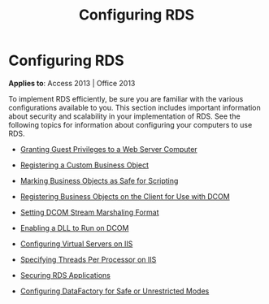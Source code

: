 ﻿---
title: Configuring RDS
TOCTitle: Configuring RDS
ms:assetid: afd76de4-337b-5f6c-7d3e-af019802441d
ms:mtpsurl: https://msdn.microsoft.com/en-us/library/JJ249838(v=office.15)
ms:contentKeyID: 48547106
ms.date: 09/18/2015
mtps_version: v=office.15
---

# Configuring RDS


**Applies to**: Access 2013 | Office 2013

To implement RDS efficiently, be sure you are familiar with the various configurations available to you. This section includes important information about security and scalability in your implementation of RDS. See the following topics for information about configuring your computers to use RDS.

  - [Granting Guest Privileges to a Web Server Computer](granting-guest-privileges-to-a-web-server-computer;-rds-guest-privileges.md)

  - [Registering a Custom Business Object](https://msdn.microsoft.com/en-us/library/ff836389\(v=office.15\))

  - [Marking Business Objects as Safe for Scripting](marking-business-objects-as-safe-for-scripting.md)

  - [Registering Business Objects on the Client for Use with DCOM](registering-business-objects-on-the-client-for-use-with-dcom.md)

  - [Setting DCOM Stream Marshaling Format](setting-dcom-stream-marshaling-format.md)

  - [Enabling a DLL to Run on DCOM](enabling-a-dll-to-run-on-dcom.md)

  - [Configuring Virtual Servers on IIS](configuring-virtual-servers-on-iis.md)

  - [Specifying Threads Per Processor on IIS](specifying-threads-per-processor-on-iis.md)

  - [Securing RDS Applications](securing-rds-applications.md)

  - [Configuring DataFactory for Safe or Unrestricted Modes](configuring-datafactory-for-safe-or-unrestricted-modes.md)

